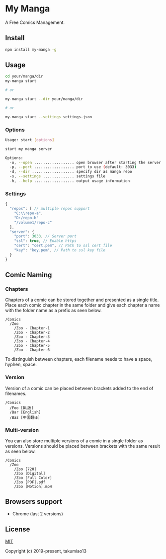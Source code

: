 My Manga
========

A Free Comics Management.

## Install

```bash
npm install my-manga -g
```

## Usage

```bash
cd your/manga/dir
my-manga start

# or

my-manga start --dir your/manga/dir

# or

my-manga start --settings settings.json
```

### Options

```bash
Usage: start [options]

start my manga server

Options:
  -o, --open .................. open browser after starting the server
  -p, --port .................. port to use (default: 3033)  
  -d, --dir ................... specify dir as manga repo
  -s, --settings .............. settings file
  -h, --help .................. output usage information
```

### Settings

```js
{
  "repos": [ // multiple repos support
    "C:\\repo-a",
    "D:/repo-b"
    "/volume1/repo-c"
  ],
  "server": {
    "port": 3033, // Server port
    "ssl": true, // Enable https
    "cert": "cert.pem", // Path to ssl cert file
    "key": "key.pem", // Path to ssl key file
  }
}
```

## Comic Naming

### Chapters

Chapters of a comic can be stored together and presented as a single title. Place each comic chapter in the same folder and give each chapter a name with the folder name as a prefix as seen below.

```
/Comics
  /Zoo
    /Zoo - Chapter-1
    /Zoo - Chapter-2
    /Zoo - Chapter-3
    /Zoo - Chapter-4
    /Zoo - Chapter-5
    /Zoo - Chapter-6
```

To distinguish between chapters, each filename needs to have a space, hyphen, space.


### Version

Version of a comic can be placed between brackets added to the end of filenames.

```
/Comics
  /Foo [DL版]
  /Bar [English]
  /Baz [中国翻译]
```

### Multi-version

You can also store multiple versions of a comic in a single folder as versions. 
Versions should be placed between brackets with the same result as seen below.

```
/Comics
  /Zoo
    /Zoo [720]
    /Zoo [Digital]
    /Zoo [Full Color]
    /Zoo [PDF].pdf
    /Zoo [Motion].mp4
```

## Browsers support
- Chrome (last 2 versions)


## License

[MIT](http://opensource.org/licenses/MIT)

Copyright (c) 2019-present, takumiao13